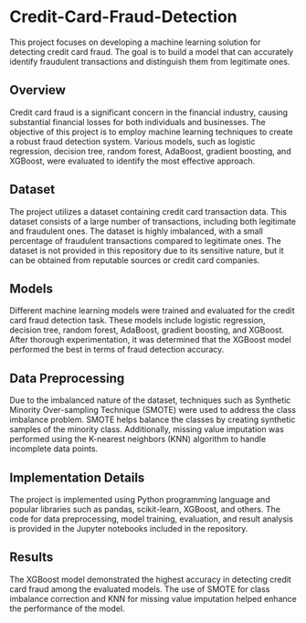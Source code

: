 # Credit-Card-Fraud-Detection

This project focuses on developing a machine learning solution for detecting credit card fraud. The goal is to build a model that can accurately identify fraudulent transactions and distinguish them from legitimate ones.

## Overview

Credit card fraud is a significant concern in the financial industry, causing substantial financial losses for both individuals and businesses. The objective of this project is to employ machine learning techniques to create a robust fraud detection system. Various models, such as logistic regression, decision tree, random forest, AdaBoost, gradient boosting, and XGBoost, were evaluated to identify the most effective approach.

## Dataset

The project utilizes a dataset containing credit card transaction data. This dataset consists of a large number of transactions, including both legitimate and fraudulent ones. The dataset is highly imbalanced, with a small percentage of fraudulent transactions compared to legitimate ones. The dataset is not provided in this repository due to its sensitive nature, but it can be obtained from reputable sources or credit card companies.

## Models

Different machine learning models were trained and evaluated for the credit card fraud detection task. These models include logistic regression, decision tree, random forest, AdaBoost, gradient boosting, and XGBoost. After thorough experimentation, it was determined that the XGBoost model performed the best in terms of fraud detection accuracy.

## Data Preprocessing

Due to the imbalanced nature of the dataset, techniques such as Synthetic Minority Over-sampling Technique (SMOTE) were used to address the class imbalance problem. SMOTE helps balance the classes by creating synthetic samples of the minority class. Additionally, missing value imputation was performed using the K-nearest neighbors (KNN) algorithm to handle incomplete data points.

## Implementation Details

The project is implemented using Python programming language and popular libraries such as pandas, scikit-learn, XGBoost, and others. The code for data preprocessing, model training, evaluation, and result analysis is provided in the Jupyter notebooks included in the repository.


## Results

The XGBoost model demonstrated the highest accuracy in detecting credit card fraud among the evaluated models. The use of SMOTE for class imbalance correction and KNN for missing value imputation helped enhance the performance of the model.

